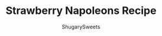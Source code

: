 ---
layout: ../../layouts/MarkdownPostLayout.astro
title: Strawberry Napoleons Recipe
author: ShugarySweets
pubDate: 2019-01-15
description: "Sweet stacks of puff pastry, cheesecake, and strawberries are completed with some delicious sliced almonds! Youll want to make these Strawberry Cheesecake Napoleons soon!"
image_url: https://www.shugarysweets.com/wp-content/uploads/2014/04/strawberry-cheesecake-napoleons-5-e1398306454726.jpg
tags: ["Desserts","American"]
calories: 314
protein: 4
carbohydrates: 49
fats: 12
fiber: 2
ingredients: ["1/2 box (1 sheet) puff pastry, thawed","1 package (8 ounce) cream cheese, softened","1/2 cup granulated sugar","3 Tablespoons heavy whipping cream","8 ounce strawberries, halved (or other berries)","1/2 cup sliced almonds","1/4 cup milk chocolate, melted","powdered sugar, optional"]
serves: 6
time: "21 minutes"
prepTime: "10 minutes"
instructions: ["Thaw puff pastry according to package directions. When ready to use, unfold and cut along seams, creating 3 long strips. Cut each strip in half, creating 6 rectangles.","Place on a baking sheet and bake in a 400 degree oven for 11-15 minutes, until lightly browned. Remove and cool completely. Slice in half lengthwise through center. Set aside.","In a large mixing bowl, beat cream cheese, sugar and heavy cream for 5 minutes, until fluffy.","Fill bottom of each \"sandwich\" with cheesecake filling. Top with strawberries. Place top of puff pastry over strawberries and sprinkle (generously) with powdered sugar. Drizzle melted chocolate over each Napoleon and immediately sprinkle with Fisher's Sliced Almonds. Serve immediately or refrigerate."]
nutrition: ["314 calories","49 grams carbohydrates","18 milligrams cholesterol","12 grams fat","2 grams fiber","4 grams protein","5 grams saturated fat","63 milligrams sodium","43 grams sugar","0 grams trans fat","6 grams unsaturated fat"]
---